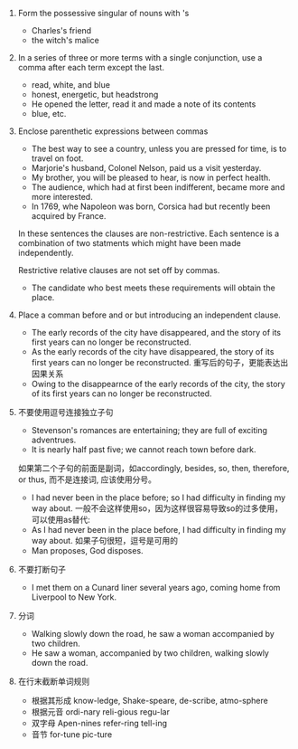 1. Form the possessive singular of nouns with 's
    - Charles's friend
    - the witch's malice

2. In a series of three or more terms with a single conjunction, use a comma after each term except the last.
    - read, white, and blue
    - honest, energetic, but headstrong
    - He opened the letter, read it and made a note of its contents
    - blue, etc.

3. Enclose parenthetic expressions between commas
    - The best way to see a country, unless you are pressed for time, is to travel on foot.
    - Marjorie's husband, Colonel Nelson, paid us a visit yesterday.
    - My brother, you will be pleased to hear, is now in perfect health.
    - The audience, which had at first been indifferent, became more and more interested.
    - In 1769, whe Napoleon was born, Corsica had but recently been acquired by France.

    In these sentences the clauses are non-restrictive. Each sentence is a combination of two statments which might have been made independently.

    Restrictive relative clauses are not set off by commas.
    - The candidate who best meets these requirements will obtain the place.

4. Place a comman before and or but introducing an independent clause.
    - The early records of the city have disappeared, and the story of its first years can no longer be reconstructed.
    - As the early records of the city have disappeared, the story of its first years can no longer be reconstructed. 重写后的句子，更能表达出因果关系
    - Owing to the disappearnce of the early records of the city, the story of its first years can no longer be reconstructed.

5. 不要使用逗号连接独立子句
    - Stevenson's romances are entertaining; they are full of exciting adventrues.
    - It is nearly half past five; we cannot reach town before dark.

    如果第二个子句的前面是副词，如accordingly, besides, so, then, therefore, or thus, 而不是连接词, 应该使用分号。 
    - I had never been in the place before; so I had difficulty in finding my way about.
    一般不会这样使用so，因为这样很容易导致so的过多使用，可以使用as替代:
    - As I had never been in the place before, I had difficulty in finding my way about.
    如果子句很短，逗号是可用的
    - Man proposes, God disposes.

6. 不要打断句子
    - I met them on a Cunard liner several years ago, coming home from Liverpool to New York.

7. 分词
    - Walking slowly down the road, he saw a woman accompanied by two children.
    - He saw a woman, accompanied by two children, walking slowly down the road.

8. 在行末截断单词规则
    - 根据其形成 know-ledge, Shake-speare, de-scribe, atmo-sphere
    - 根据元音 ordi-nary reli-gious regu-lar
    - 双字母 Apen-nines refer-ring tell-ing
    - 音节 for-tune pic-ture
